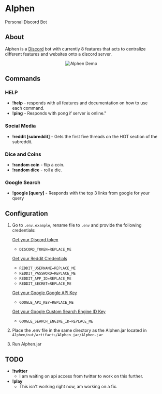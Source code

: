 # Alphen
 Personal Discord Bot

## About
Alphen is a [Discord](https://discord.com) bot with currently 8 features that acts to centralize different features and websites onto a discord server.

<p align="center">
  <img src="https://github.com/artmedia1/Alphen/blob/main/media/Alphen-Demo.gif?raw=true" alt="Alphen Demo">
</p>


## Commands

### HELP
+ **!help** - responds with all features and documentation on how to use each command.
+ **!ping** - Responds with pong if server is online."


### Social Media
+ **!reddit [subreddit]** - Gets the first five threads on the HOT section of the subreddit.


### Dice and Coins
+ **!random coin** - flip a coin.
+ **!random dice** - roll a die.

### Google Search
+ **!google [query]**  - Responds with the top 3 links from google for your query



## Configuration
1. Go to `.env.example`, rename file to `.env` and provide the following credentials:

   [Get your Discord token](https://discord.com/developers/applications)  
   + `DISCORD_TOKEN=REPLACE_ME`

   [Get your Reddit Credentials](https://www.reddit.com/prefs/apps)  
   + `REDDIT_USERNAME=REPLACE_ME`
   + `REDDIT_PASSWORD=REPLACE_ME`
   + `REDDIT_APP_ID=REPLACE_ME`
   + `REDDIT_SECRET=REPLACE_ME`

   [Get your Google Google API Key](https://console.cloud.google.com/apis/credentials)
   + `GOOGLE_API_KEY=REPLACE_ME`

   [Get your Google Custom Search Engine ID Key](https://programmablesearchengine.google.com)  
   + `GOOGLE_SEARCH_ENGINE_ID=REPLACE_ME `


2. Place the .env file in the same directory as the Alphen.jar located in `Alphen/out/artifacts/Alphen_jar/Alphen.jar`

3. Run Alphen.jar

## TODO
+ **!twitter**
  + I am waiting on api access from twitter to work on this further.
+ **!play**
  + This isn't working right now, am working on a fix. 
